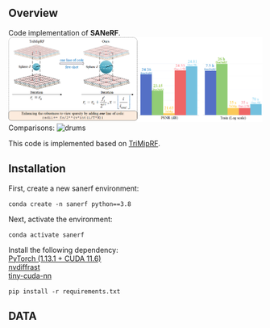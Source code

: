 ## Overview
Code implementation of **SANeRF**.  
![overview](/overview/overview.png)  
Comparisons:
<img src="/overview/drums.gif" width="400" height="200" alt="drums">

This code is implemented based on [TriMipRF](https://github.com/wbhu/Tri-MipRF).   
## Installation
First, create a new sanerf environment:
```
conda create -n sanerf python==3.8
```
Next, activate the environment:
```
conda activate sanerf
```
Install the following dependency:  
[PyTorch (1.13.1 + CUDA 11.6)](https://pytorch.org/get-started/locally/)  
[nvdiffrast](https://nvlabs.github.io/nvdiffrast/)  
[tiny-cuda-nn](https://github.com/NVlabs/tiny-cuda-nn)
```
pip install -r requirements.txt
```

## DATA 

